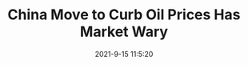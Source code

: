 ---
"title": "China Move to Curb Oil Prices Has Market Wary"
"date": "2021-9-15 11:5:20"
"feed_name": "RIGZONE"
"feed_website": "http://www.rigzone.com/"
"feed_rss": "http://www.rigzone.com/news/rss/rigzone_latest.aspx"
"link": "https://www.rigzone.com/news/wire/china_move_to_curb_oil_prices_has_market_wary-15-sep-2021-166437-article/?rss=true"
"file": "_posts/2021-1-1-5fd4a43f71015ede7bd0eedc7741ae40d8aa5969.md"
"accident": "0"
"drilling": "0"
---
